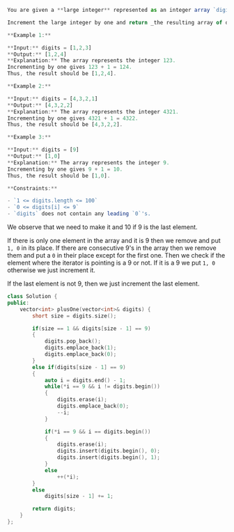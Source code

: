 ```js
You are given a **large integer** represented as an integer array `digits`, where each `digits[i]` is the `ith` digit of the integer. The digits are ordered from most significant to least significant in left-to-right order. The large integer does not contain any leading `0`'s.

Increment the large integer by one and return _the resulting array of digits_.

**Example 1:**

**Input:** digits = [1,2,3]
**Output:** [1,2,4]
**Explanation:** The array represents the integer 123.
Incrementing by one gives 123 + 1 = 124.
Thus, the result should be [1,2,4].

**Example 2:**

**Input:** digits = [4,3,2,1]
**Output:** [4,3,2,2]
**Explanation:** The array represents the integer 4321.
Incrementing by one gives 4321 + 1 = 4322.
Thus, the result should be [4,3,2,2].

**Example 3:**

**Input:** digits = [9]
**Output:** [1,0]
**Explanation:** The array represents the integer 9.
Incrementing by one gives 9 + 1 = 10.
Thus, the result should be [1,0].

**Constraints:**

- `1 <= digits.length <= 100`
- `0 <= digits[i] <= 9`
- `digits` does not contain any leading `0`'s.
```

We observe that we need to make it and 10 if 9 is the last element.

If there is only one element in the array and it is 9 then we remove and put `1, 0` in its place. If there are consecutive 9's in the array then we remove them and put a `0` in their place except for the first one. Then we check if the element where the iterator is pointing is a 9 or not. If it is a 9 we put `1, 0` otherwise we just increment it.

If the last element is not 9, then we just increment the last element.
```cpp
class Solution {
public:
    vector<int> plusOne(vector<int>& digits) {
        short size = digits.size();

        if(size == 1 && digits[size - 1] == 9)
        {
            digits.pop_back();
            digits.emplace_back(1);
            digits.emplace_back(0);
        }
        else if(digits[size - 1] == 9)
        {
            auto i = digits.end() - 1;
            while(*i == 9 && i != digits.begin())
            {
                digits.erase(i);
                digits.emplace_back(0);
                --i;
            }

            if(*i == 9 && i == digits.begin())
            {
                digits.erase(i);
                digits.insert(digits.begin(), 0);
                digits.insert(digits.begin(), 1);
            }
            else
                ++(*i);
        }
        else
            digits[size - 1] += 1;

        return digits;
    }
};
```

